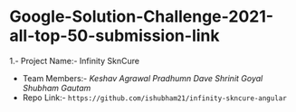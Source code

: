 # Google-Solution-Challenge-2021-all-top-50-submission-link
1.- Project Name:- Infinity SknCure
- Team Members:- *Keshav Agrawal* *Pradhumn Dave* *Shrinit Goyal* *Shubham Gautam*
- Repo Link:- `https://github.com/ishubham21/infinity-skncure-angular` 
